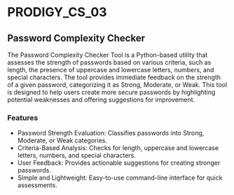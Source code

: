 # PRODIGY_CS_03
## Password Complexity Checker
The Password Complexity Checker Tool is a Python-based utility that assesses the strength of passwords based on various criteria, such as length, the presence of uppercase and lowercase letters, numbers, and special characters. The tool provides immediate feedback on the strength of a given password, categorizing it as Strong, Moderate, or Weak. This tool is designed to help users create more secure passwords by highlighting potential weaknesses and offering suggestions for improvement.
### Features
- Password Strength Evaluation: Classifies passwords into Strong, Moderate, or Weak categories.
- Criteria-Based Analysis: Checks for length, uppercase and lowercase letters, numbers, and special characters.
- User Feedback: Provides actionable suggestions for creating stronger passwords.
- Simple and Lightweight: Easy-to-use command-line interface for quick assessments.
